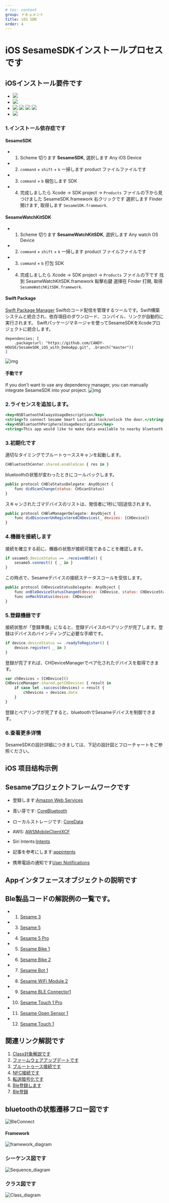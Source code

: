 ```yaml
---
# toc: content
group: ドキュメント
title: iOS SDK
order: 4
---
```


# iOS SesameSDKインストールプロセスです



## iOSインストール要件です

* <img src="https://img.shields.io/badge/Swift-5.3-FA7343" />
* <img src="https://img.shields.io/badge/Bluetooth-4.0LE +-0082FC" />
* <img src="https://img.shields.io/badge/iOS-12.0 +-000000" /> <img src="https://img.shields.io/badge/macOS-10.15 +-000000" /> <img src="https://img.shields.io/badge/watchOS-7.0 +-000000" />  <img src="https://img.shields.io/badge/iPadOS-12.0 +-000000" />
* <img src="https://img.shields.io/badge/Xcode-11.0 +-1575F9" />


### 1.インストール依存症です

#### SesameSDK
* 1. Scheme 切ります **SesameSDK**, 選択します Any iOS Device
* 2. `command` + `shift` + `k` 一掃します product ファイルファイルです
* 3. `command` + `b` 梱包します SDK
* 4. 完成しましたら Xcode -> SDK project -> `Products` ファイルの下から見つけました SesameSDK.framework 右クリックです 選択します Finder 開けます, 取得します `SesameSDK.framework`.

#### SesameWatchKitSDK
* 1. Scheme 切ります **SesameWatchKitSDK**, 選択します Any watch OS Device
* 2. `command` + `shift` + `k` 一掃します product ファイルファイルです
* 3. `command` + `b` 打包 SDK
* 4. 完成しましたら Xcode -> SDK project -> `Products` ファイルの下です 找到 SesameWatchKitSDK.framework 點擊右鍵 選擇在 Finder 打開, 取得 `SesameWatchKitSDK.framework`.



#### Swift Package
[Swift Package Manager](https://www.swift.org/package-manager/) Swiftのコード配信を管理するツールです。Swift構築システムと統合され、依存項目のダウンロード、コンパイル、リンクが自動的に実行されます。
Swiftパッケージマネージャを使ってSesameSDKをXcodeプロジェクトに統合します。

```
dependencies: [
    .package(url: "https://github.com/CANDY-HOUSE/SesameSDK_iOS_with_DemoApp.git", .branch("master"))
]
```
![img](https://raw.githubusercontent.com/CANDY-HOUSE/SesameSDK_iOS_with_DemoApp/master/doc/src/resources/spm.png)

#### 手動です

If you don't want to use any dependency manager, you can manually integrate SesameSDK into your project.
![img](https://github.com/CANDY-HOUSE/SesameSDK_iOS_with_DemoApp/raw/master/doc/src/resources/manually.png)

### 2.ライセンスを追加します。
```jsx {5} | pure
<key>NSBluetoothAlwaysUsageDescription</key>
<string>To connect Sesame Smart Lock and lock/unlock the door.</string>
<key>NSBluetoothPeripheralUsageDescription</key>
<string>This app would like to make data available to nearby bluetooth devices even when you're not using the app.</string>
```

### 3.初期化です
適切なタイミングでブルートゥーススキャンを起動します。

```jsx {5} | pure
CHBluetoothCenter.shared.enableScan { res in }
```
bluetoothの状態が変わったときにコールバックします。

```jsx {5} | pure
public protocol CHBleStatusDelegate: AnyObject {
    func didScanChange(status: CHScanStatus)
}
```
スキャンされたゴマデバイスのリストは、発信者に1秒に1回送信されます。

```jsx {5} | pure
public protocol CHBleManagerDelegate: AnyObject {
    func didDiscoverUnRegisteredCHDevices(_ devices: [CHDevice])
}

```
### 4.機器を接続します
接続を確立する前に、機器の状態が接続可能であることを確認します。


```jsx {5} | pure
if sesame5.deviceStatus == .receivedBle() {
    sesame5.connect() { _ in }
}
```
この時点で、Sesameデバイスの接続ステータスコールを受信します。

```jsx {5} | pure
public protocol CHDeviceStatusDelegate: AnyObject {
    func onBleDeviceStatusChanged(device: CHDevice, status: CHDeviceStatus, shadowStatus: CHDeviceStatus?)
    func onMechStatus(device: CHDevice)
}
```
### 5.登録機器です
接続状態が「登録準備」になると、登録デバイスのペアリングが完了します。登録はデバイスのバインディングに必要な手順です。

```jsx {5} | pure
if device.deviceStatus == .readyToRegister() {
    device.register( _ in )
}
```
登録が完了すれば、CHDeviceManagerでペア化されたデバイスを取得できます。

```jsx {5} | pure
var chDevices = [CHDevice]()
CHDeviceManager.shared.getCHDevices { result in
    if case let .success(devices) = result {
        chDevices = devices.data
    }
}
```
登録とペアリングが完了すると、bluetoothでSesameデバイスを制御できます。

### 6.查看更多详情
SesameSDKの設計詳細につきましては、下記の設計図とフローチャートをご参照ください。

## iOS 项目结构示例



## Sesameプロジェクトフレームワークです

* 登録します:[Amazon Web Services](https://docs.amplify.aws/sdk/auth/getting-started/q/platform/ios/)

* 青い芽です: [CoreBluetooth](https://developer.apple.com/documentation/corebluetooth/)

* ローカルストレージです: [CoreData](https://developer.apple.com/documentation/coredata)

* AWS: [AWSMobileClientXCF](https://aws-amplify.github.io/aws-sdk-ios/docs/reference/AWSMobileClient/index.html)

* Siri Intents:[Intents](https://developer.apple.com/documentation/appintents) 
* 記事を参考にします:[appintents](https://medium.com/simform-engineering/how-to-integrate-siri-shortcuts-and-design-custom-v-tutorial-e53285b550cf)


* 携帯電話の通知です[User Notifications](https://developer.apple.com/documentation/usernotifications)

## Appインタフェースオブジェクトの説明です


## Ble製品コードの解説例の一覧です。

-  1. [Sesame 3](/doc/command/sesame4fun)
-  3.  [Sesame 5](/doc/command/sesame5fun) 
-  4. [Sesame 5 Pro ](/doc/command/sesame5fun)    
-  5. [Sesame Bike 1](/doc/command/sesamebike2fun)    
-  6. [Sesame Bike 2](/doc/command/sesamebike2fun)    
-  7. [Sesame Bot 1](/doc/command/sesameblot) 
-  8. [Sesame WiFi Module 2](/doc/command/sesamewifimodule) 
-  9. [Sesame BLE Connector1](/doc/command/sesametouchpro) 
-  10. [Sesame Touch 1 Pro](/doc/command/sesametouchpro)
-  11. [Sesame Open Sensor 1](/doc/command/sesametouchpro)
-  12. [Sesame Touch 1](/doc/command/sesametouchpro)




##  関連リンク解説です

<!-- 3. [选用框架相关示例](./bleproduct/meframeword.md) -->
1. [Class対象解説です](/doc/sesame_code_cls)
2. [ファームウェアアップデートです](/doc/bleproduct/firewareUpgradation)
3. [ブルートゥース接続です](/doc/bleproduct/BleConnect)
4. [NFC接続です](/doc/bleproduct/nfcconnect)
5. [転送暗号化です](/doc/cls/SesameOS3BleCipher)
6. [Ble登録します](/doc/other/register)
7. [Ble登録](/doc/other/login)


## bluetoothの状態遷移フロー図です
![BleConnect](https://github.com/CANDY-HOUSE/SesameSDK_iOS_with_DemoApp/raw/master/doc/ref/BleConnect.svg)

#### Framework
![framework_diagram](https://github.com/CANDY-HOUSE/SesameSDK_iOS_with_DemoApp/raw/master/doc/src/resources/framework_diagram.png)


### シーケンス図です
![Sequence_diagram](https://github.com/CANDY-HOUSE/SesameSDK_iOS_with_DemoApp/raw/master/doc/src/resources/sequence_diagram.svg)

### クラス図です
![Class_diagram](https://github.com/CANDY-HOUSE/SesameSDK_iOS_with_DemoApp/raw/master/doc/src/resources/class_diagram.svg)
